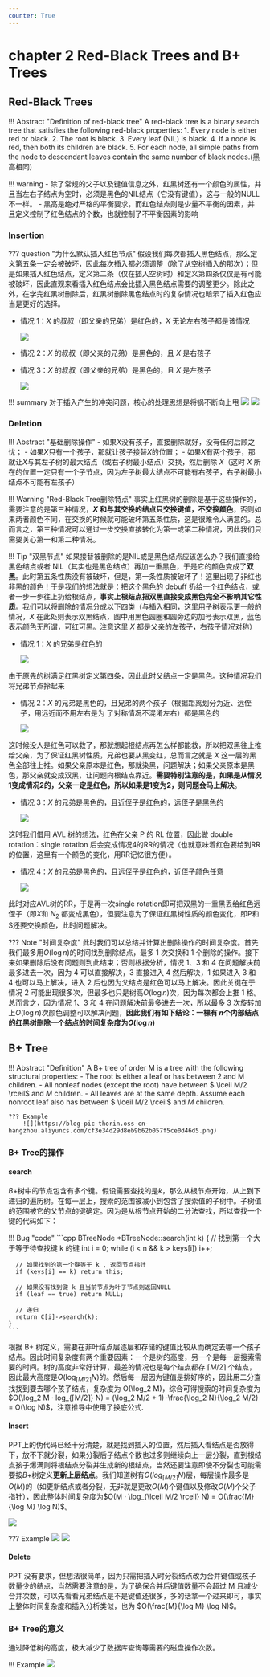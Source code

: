 ```yaml
---
counter: True  
---
```


# chapter 2 Red-Black Trees and B+ Trees

## Red-Black Trees

!!! Abstract "Definition of red-black tree"
    A red-black tree is a binary search tree that satisfies the following red-black properties:
    1. Every node is either red or black.
    2. The root is black.
    3. Every leaf (NIL) is black.
    4. If a node is red, then both its children are black.
    5. For each node, all simple paths from the node to descendant leaves contain the same number of black nodes.(黑高相同)

!!! warning 
    - 除了常规的父子以及键值信息之外，红黑树还有一个颜色的属性，并且当左右子结点为空时，必须是黑色的NIL结点（它没有键值），这与一般的NULL不一样。
    - 黑高是绝对严格的平衡要求，而红色结点则是少量不平衡的因素，并且定义控制了红色结点的个数，也就控制了不平衡因素的影响
  
### Insertion

??? question "为什么默认插入红色节点"
    假设我们每次都插入黑色结点，那么定义第五条一定会被破坏，因此每次插入都必须调整（除了从空树插入的那次）；但是如果插入红色结点，定义第二条（仅在插入空树时）和定义第四条仅仅是有可能被破坏，因此直观来看插入红色结点会比插入黑色结点需要的调整更少。除此之外，在学完红黑树删除后，红黑树删除黑色结点时的复杂情况也暗示了插入红色应当是更好的选择。

- 情况 1：$X$ 的叔叔（即父亲的兄弟）是红色的，$X$ 无论左右孩子都是该情况
 
  ![](https://blog-pic-thorin.oss-cn-hangzhou.aliyuncs.com/20240309151416.png)

- 情况 2：$X$ 的叔叔（即父亲的兄弟）是黑色的，且 $X$ 是右孩子

- 情况 3：$X$ 的叔叔（即父亲的兄弟）是黑色的，且 $X$ 是左孩子
  
  ![](https://blog-pic-thorin.oss-cn-hangzhou.aliyuncs.com/20240309151537.png)

!!! summary
    对于插入产生的冲突问题，核心的处理思想是将锅不断向上甩
    ![](https://blog-pic-thorin.oss-cn-hangzhou.aliyuncs.com/f0d08129e015af3ada1c7be7ae3f38a.png)
    ![](https://blog-pic-thorin.oss-cn-hangzhou.aliyuncs.com/20240309152747.png)

### Deletion

!!! Abstract "基础删除操作"
    - 如果$X$没有孩子，直接删除就好，没有任何后顾之忧；
    - 如果$X$只有一个孩子，那就让孩子接替$X$的位置；
    - 如果$X$有两个孩子，那就让$X$与其左子树的最大结点（或右子树最小结点）交换，然后删除 $X$（这时 $X$ 所在的位置一定只有一个子节点，因为左子树最大结点不可能有右孩子，右子树最小结点不可能有左孩子）

!!! Warning "Red-Black Tree删除特点"
    事实上红黑树的删除是基于这些操作的，需要注意的是第三种情况，**$X$ 和与其交换的结点只交换键值，不交换颜色**，否则如果两者颜色不同，在交换的时候就可能破坏第五条性质，这是很难令人满意的。总而言之，第三种情况可以通过一步交换直接转化为第一或第二种情况，因此我们只需要关心第一和第二种情况。

!!! Tip "双黑节点"
    如果接替被删除的是NIL或是黑色结点应该怎么办？我们直接给黑色结点或者 NIL（其实也是黑色结点）再加一重黑色，于是它的颜色变成了**双黑**。此时第五条性质没有被破坏，但是，第一条性质被破坏了！这里出现了非红也非黑的颜色！于是我们的想法就是：把这个黑色的 debuff 扔给一个红色结点，或者一步一步往上扔给根结点，**事实上根结点把双黑直接变成黑色完全不影响其它性质**。我们可以将删除的情况分成以下四类（与插入相同，这里用子树表示更一般的情况，$X$ 在此处则表示双黑结点，图中用黑色圆圈和圆旁边的加号表示双黑，蓝色表示颜色无所谓，可红可黑。注意这里 $X$ 都是父亲的左孩子，右孩子情况对称）

- 情况 1：$X$ 的兄弟是红色的

  ![](https://blog-pic-thorin.oss-cn-hangzhou.aliyuncs.com/20240309213427.png)

由于原先的树满足红黑树定义第四条，因此此时父结点一定是黑色。这种情况我们将兄弟节点拎起来

- 情况 2：$X$ 的兄弟是黑色的，且兄弟的两个孩子（根据距离划分为近、远侄子，用远近而不用左右是为
了对称情况不混淆左右）都是黑色的

  ![](https://blog-pic-thorin.oss-cn-hangzhou.aliyuncs.com/20240309213455.png)

这时候没人是红色可以救了，那就想起根结点再怎么样都能救，所以把双黑往上推给父亲，为了保证红黑树性质，兄弟也要从黑变红，总而言之就是 $X$ 这一层的黑色全部往上推。如果父亲原本是红色，那就染黑，问题解决；如果父亲原本是黑色，那父亲就变成双黑，让问题向根结点靠近。**需要特别注意的是，如果是从情况1变成情况2的，父亲一定是红色，所以如果是1变为2，则问题会马上解决**。


- 情况 3：$X$ 的兄弟是黑色的，且近侄子是红色的，远侄子是黑色的

  ![](https://blog-pic-thorin.oss-cn-hangzhou.aliyuncs.com/20240309213513.png)

这时我们借用 AVL 树的想法，红色在父亲 P 的 RL 位置，因此做 double rotation：single rotation 后会变成情况4的RR的情况（也就意味着红色要给到RR的位置，这里有一个颜色的变化，用RR记忆很方便）。

- 情况 4：$X$ 的兄弟是黑色的，且远侄子是红色的，近侄子颜色任意
  
  ![](https://blog-pic-thorin.oss-cn-hangzhou.aliyuncs.com/20240309213532.png)

此时对应AVL树的RR，于是再一次single rotation即可把双黑的一重黑丢给红色远侄子（即$X$和 $N_2$ 都变成黑色），但要注意为了保证红黑树性质的颜色变化，即P和S还要交换颜色，此时问题解决。

??? Note "时间复杂度"
    此时我们可以总结并计算出删除操作的时间复杂度。首先我们最多用$O(\log n)$的时间找到删除结点，最多 1 次交换和 1 个删除的操作。接下来如果删除后没有问题则到此结束；否则根据分析，情况 1、3 和 4 在问题解决前最多进去一次，因为 4 可以直接解决，3 直接进入 4 然后解决，1 如果进入 3 和 4 也可以马上解决，进入 2 后也因为父结点是红色可以马上解决。因此关键在于情况 2 可能出现很多次，但最多也只是树高$O(\log n)$次，因为每次都会上推 1 格。总而言之，因为情况 1、3 和 4 在问题解决前最多进去一次，所以最多 3 次旋转加上$O(\log n)$次颜色调整可以解决问题，**因此我们有如下结论：一棵有 $n$个内部结点的红黑树删除一个结点的时间复杂度为$O(\log n)$**


## B+ Tree

!!! Abstract "Definition"
    A B+ tree of order M is a tree with the following structural properties:
    - The root is either a leaf or has between 2 and M children.
    - All nonleaf nodes (except the root) have between $ \lceil M/2 \rceil$ and $M$ children.
    - All leaves are at the same depth.
    Assume each nonroot leaf also has between $ \lceil M/2 \rceil$ and $M$ children.
    
    ??? Example
        ![](https://blog-pic-thorin.oss-cn-hangzhou.aliyuncs.com/cf3e34d29d8eb9b62b057f5ce0d46d5.png)

### B+ Tree的操作

#### search

$B+$树中的节点包含有多个键。假设需要查找的是$k$，那么从根节点开始，从上到下递归的遍历树。在每一层上，搜索的范围被减小到包含了搜索值的子树中。子树值的范围被它的父节点的键确定。因为是从根节点开始的二分法查找，所以查找一个键的代码如下：

!!! Bug "code"
    ```cpp
    BTreeNode *BTreeNode::search(int k) {
      // 找到第一个大于等于待查找键 k 的键
      int i = 0;
      while (i < n && k > keys[i]) i++;

      // 如果找到的第一个键等于 k , 返回节点指针
      if (keys[i] == k) return this;

      // 如果没有找到键 k 且当前节点为叶子节点则返回NULL
      if (leaf == true) return NULL;

      // 递归
      return C[i]->search(k);
    }
    ```

根据 B+ 树定义，需要在非叶结点层逐层和存储的键值比较从而确定去哪一个孩子结点。因此时间复杂度有两个重要因素：一个是树的高度，另一个是每一层搜索需要的时间。树的高度非常好计算，最差的情况也是每个结点都存 $⌈M/2⌉$ 个结点，因此最大高度是$O(\log_{\lceil M/2 \rceil} N)$的。然后每一层因为键值是排好序的，因此用二分查找找到要去哪个孩子结点，复杂度为 O(\log_2 M)，综合可得搜索的时间复杂度为$O(\log_2 M · log_{⌈M/2⌉} N) = (\log_2 M/2 + 1) ·\frac{\log_2 N}{\log_2 M/2} = O(\log N)$，注意推导中使用了换底公式.

#### Insert

PPT上的伪代码已经十分清楚，就是找到插入的位置，然后插入看结点是否放得下，放不下就分裂，如果分裂后子结点个数也过多则继续向上一层分裂，直到根结点孩子爆满则将根结点分裂并生成新的根结点，当然还要注意即使不分裂也可能需要按$B+$树定义**更新上层结点**。我们知道树有$O(log_{⌈M/2⌉} N)$层，每层操作最多是$O(M)$的（如更新结点或者分裂，无非就是更改$O(M)$个键值以及修改$O(M)$个父子指针），因此整体时间复杂度为$O(M · \log_{\lceil M/2 \rceil} N) = O(\frac{M}{\log M} \log N)$。

![](https://blog-pic-thorin.oss-cn-hangzhou.aliyuncs.com/337ca66414f25cffd161811a799ada7.png)

??? Example
    ![](https://blog-pic-thorin.oss-cn-hangzhou.aliyuncs.com/351e1ed2c808f6b4264800a67d2c3cf.png)
    ![](https://blog-pic-thorin.oss-cn-hangzhou.aliyuncs.com/241d327316c2b4131d1437cfdfdd7b0.png)

#### Delete

PPT 没有要求，但想法很简单，因为只需把插入时分裂结点改为合并键值或孩子数量少的结点，当然需要注意的是，为了确保合并后键值数量不会超过 M 且减少合并次数，可以先看看兄弟结点是不是键值还很多，多的话拿一个过来即可，事实上整体时间复杂度和插入分析类似，也为 $O(\frac{M}{\log M} \log N)$。

### B+ Tree的意义

通过降低树的高度，极大减少了数据库查询等需要的磁盘操作次数。

!!! Example
    ![](https://blog-pic-thorin.oss-cn-hangzhou.aliyuncs.com/20240312145738.png)